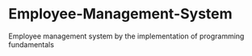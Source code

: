 # Employee-Management-System
Employee management system by the implementation of programming fundamentals
